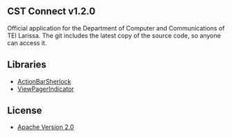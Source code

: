 ## CST Connect v1.2.0

Official application for the Department of Computer and Communications of TEI Larissa.
The git includes the latest copy of the source code, so anyone can access it.

## Libraries

* [ActionBarSherlock](https://github.com/JakeWharton/ActionBarSherlock)
* [ViewPagerIndicator](https://github.com/JakeWharton/Android-ViewPagerIndicator)

## License

* [Apache Version 2.0](http://www.apache.org/licenses/LICENSE-2.0.html)